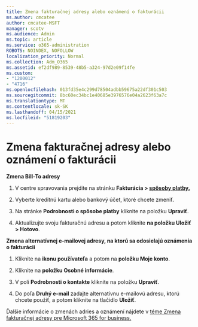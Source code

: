```yaml
---
title: Zmena fakturačnej adresy alebo oznámení o fakturácii
ms.author: cmcatee
author: cmcatee-MSFT
manager: scotv
ms.audience: Admin
ms.topic: article
ms.service: o365-administration
ROBOTS: NOINDEX, NOFOLLOW
localization_priority: Normal
ms.collection: Adm_O365
ms.assetid: ef2df989-8539-48b5-a324-97d2e09f14fe
ms.custom:
- "1200012"
- "4716"
ms.openlocfilehash: 013fd35e4c299d78504adbb59675a22df301c503
ms.sourcegitcommit: 8bc60ec34bc1e40685e3976576e04a2623f63a7c
ms.translationtype: MT
ms.contentlocale: sk-SK
ms.lasthandoff: 04/15/2021
ms.locfileid: "51819203"
---
```

# <a name="change-billing-address-or-billing-email-notifications"></a>Zmena fakturačnej adresy alebo oznámení o fakturácii

**Zmena Bill-To adresy**

1. V centre spravovania prejdite na stránku **Fakturácia > [spôsoby platby.](https://go.microsoft.com/fwlink/p/?linkid=2018806)**

2. Vyberte kreditnú kartu alebo bankový účet, ktoré chcete zmeniť.

3. Na stránke **Podrobnosti o spôsobe platby** kliknite na položku **Upraviť**.

4. Aktualizujte svoju fakturačnú adresu a potom kliknite **na položku Uložiť > Hotovo**.

**Zmena alternatívnej e-mailovej adresy, na ktorú sa odosielajú oznámenia o fakturácii** 

1. Kliknite na **ikonu používateľa** a potom na **položku Moje konto**.

2. Kliknite na **položku Osobné informácie**.

3. V poli **Podrobnosti o kontakte** kliknite na položku **Upraviť**.

4. Do poľa **Druhý e-mail** zadajte alternatívnu e-mailovú adresu, ktorú chcete použiť, a potom kliknite na tlačidlo **Uložiť**.

Ďalšie informácie o zmenách adries a oznámení nájdete v [téme Zmena fakturačnej adresy pre Microsoft 365 for business.](https://docs.microsoft.com/microsoft-365/commerce/billing-and-payments/change-your-billing-addresses?view=o365-worldwide)
